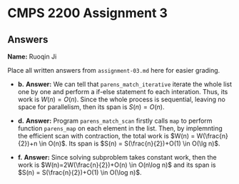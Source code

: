 # CMPS 2200 Assignment 3
## Answers

**Name:** Ruoqin Ji


Place all written answers from `assignment-03.md` here for easier grading.






- **b.**
**Answer:** We can tell that `parens_match_iterative` iterate the whole list one by one and perform a if-else statement fo each interation. Thus, its work is $W(n)= O(n)$. Since the whole process is sequential, leaving no space for parallelism, then its span is $S(n) = O(n)$.




- **d.**
**Answer:** Program `parens_match_scan` firstly calls `map` to perform function `parens_map` on each element in the list. Then, by implemnting the efficient scan with contraction, the total work is $W(n) = W(\frac{n}{2})+n \in O(n)$. Its span is $S(n) = S(\frac{n}{2})+O(1) \in O(\lg n)$. 




- **f.**
**Answer:** Since solving subproblem takes constant work, then the work is $W(n)=2W(\frac{n}{2})+O(n) \in O(n\log n)$ and its span is $S(n) = S(\frac{n}{2})+O(1) \in O(\log n)$.